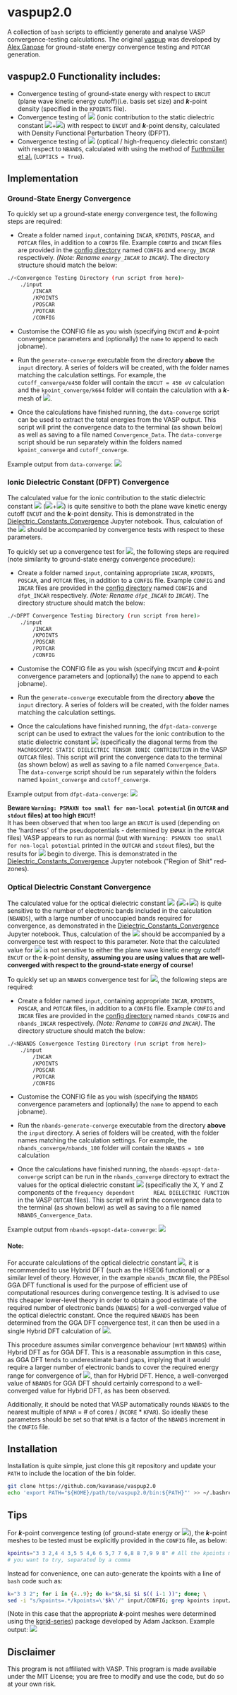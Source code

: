 # vaspup2.0

A collection of `bash` scripts to efficiently generate and analyse VASP 
convergence-testing calculations.
The original [vaspup](https://github.com/utf/vaspup) was developed by [Alex Ganose](https://github.com/utf) 
for ground-state energy convergence testing and `POTCAR` generation. 

## vaspup2.0 Functionality includes:
- Convergence testing of ground-state energy with respect to 
`ENCUT` (plane wave kinetic energy cutoff)(i.e. basis set size) and **_k_**-point density 
(specified in the `KPOINTS` file).
- Convergence testing of <img src="https://render.githubusercontent.com/render/math?math=\epsilon_{Ionic}"> (ionic contribution to the static dielectric constant
<img src="https://render.githubusercontent.com/render/math?math=\epsilon_0 = \epsilon_{Ionic}">+<img src="https://render.githubusercontent.com/render/math?math=\epsilon_{Optic}">) with respect to `ENCUT` and **_k_**-point density, calculated with Density Functional 
Perturbation Theory (DFPT).
- Convergence testing of <img src="https://render.githubusercontent.com/render/math?math=\epsilon_{Optic}"> (optical / high-frequency dielectric constant) with respect to `NBANDS`, calculated with using the method of [Furthmüller et al.](https://journals.aps.org/prb/abstract/10.1103/PhysRevB.73.045112) (`LOPTICS = True`).

## Implementation

### Ground-State Energy Convergence
To quickly set up a ground-state energy convergence test, the following steps are required:

- Create a folder named `input`, containing `INCAR`, `KPOINTS`, `POSCAR`, and `POTCAR` files, 
in addition to a `CONFIG` file. Example `CONFIG` and `INCAR` files are provided in
the [config directory](https://github.com/kavanase/vaspup2.0/tree/master/config) named `CONFIG` 
and `energy_INCAR` respectively. _(Note: Rename `energy_INCAR` to `INCAR`)_. 
The directory structure should match the below:

```bash
./<Convergence Testing Directory (run script from here)>
    ./input
        /INCAR
        /KPOINTS
        /POSCAR
        /POTCAR
        /CONFIG
```
- Customise the CONFIG file as you wish (specifying `ENCUT` and **_k_**-point convergence parameters
and (optionally) the `name` to append to each jobname).

- Run the `generate-converge` executable from the directory **above** the `input` directory. 
A series of folders will be created, with the folder names matching the calculation settings.
For example, the `cutoff_converge/e450` folder will contain the `ENCUT = 450 eV` calculation and 
the `kpoint_converge/k664` folder will contain the calculation with a **_k_**-mesh of 
<img src="https://render.githubusercontent.com/render/math?math=6\times6\times4">.

- Once the calculations have finished running, the `data-converge` script can be used to extract the
total energies from the VASP output. This script will print the convergence data to the terminal 
(as shown below) as well as saving to a file named `Convergence_Data`. The `data-converge` script 
should be run separately within the folders named `kpoint_converge` and `cutoff_converge`.

Example output from `data-converge`:
<img src="https://github.com/kavanase/vaspup2.0/blob/master/Examples/data-converge_example.png">


### Ionic Dielectric Constant (DFPT) Convergence
The calculated value for the ionic contribution to the static dielectric constant 
<img src="https://render.githubusercontent.com/render/math?math=\epsilon_{Ionic}"> 
(<img src="https://render.githubusercontent.com/render/math?math=\epsilon_0 = \epsilon_{Ionic}">+<img src="https://render.githubusercontent.com/render/math?math=\epsilon_{Optic}">) is quite sensitive to 
both the plane wave kinetic energy cutoff `ENCUT` and the **_k_**-point density. This is demonstrated 
in the [Dielectric_Constants_Convergence](https://github.com/kavanase/vaspup2.0/blob/master/Dielectric_Constants_Convergence.ipynb) Jupyter notebook. 
Thus, calculation of the <img src="https://render.githubusercontent.com/render/math?math=\epsilon_{Ionic}"> should be accompanied by convergence tests with respect to these parameters.


To quickly set up a convergence test for <img src="https://render.githubusercontent.com/render/math?math=\epsilon_{Ionic}">, 
the following steps are required (note similarity to ground-state energy convergence procedure):

- Create a folder named `input`, containing appropriate `INCAR`, `KPOINTS`, `POSCAR`, and `POTCAR` 
files, in addition to a `CONFIG` file. Example `CONFIG` and `INCAR` files are provided in
the [config directory](https://github.com/kavanase/vaspup2.0/tree/master/config) named `CONFIG` 
and `dfpt_INCAR` respectively. _(Note: Rename `dfpt_INCAR` to `INCAR`)_. 
The directory structure should match the below:

```bash
./<DFPT Convergence Testing Directory (run script from here)>
    ./input
        /INCAR
        /KPOINTS
        /POSCAR
        /POTCAR
        /CONFIG
```
- Customise the CONFIG file as you wish (specifying `ENCUT` and **_k_**-point convergence parameters
and (optionally) the `name` to append to each jobname).

- Run the `generate-converge` executable from the directory **above** the `input` directory. 
A series of folders will be created, with the folder names matching the calculation settings.

- Once the calculations have finished running, the `dfpt-data-converge` script can be used to 
extract the values for the ionic contribution to the static dielectric constant 
<img src="https://render.githubusercontent.com/render/math?math=\epsilon_{Ionic}"> (specifically the 
diagonal terms from the `MACROSCOPIC STATIC DIELECTRIC TENSOR IONIC CONTRIBUTION` in the VASP 
`OUTCAR` files). This script will print the convergence data to the terminal 
(as shown below) as well as saving to a file named `Convergence_Data`. The `data-converge` script 
should be run separately within the folders named `kpoint_converge` and `cutoff_converge`.

Example output from `dfpt-data-converge`:
<img src="https://github.com/kavanase/vaspup2.0/blob/master/Examples/dfpt-data-converge_example.png">

**Beware `Warning: PSMAXN too small for non-local potential` (in `OUTCAR` and `stdout` files) at too high `ENCUT`!**   
It has been observed that when too large an `ENCUT` is used (depending on the 'hardness' of the 
pseudopotentials - determined by `ENMAX` in the `POTCAR` files) VASP appears to run as normal 
(but with `Warning: PSMAXN too small for non-local potential` printed in the `OUTCAR` and `stdout`
files), but the results for <img src="https://render.githubusercontent.com/render/math?math=\epsilon_{Ionic}"> begin to diverge. 
This is demonstrated in the [Dielectric_Constants_Convergence](https://github.com/kavanase/vaspup2.0/blob/master/Dielectric_Constants_Convergence.ipynb) Jupyter notebook 
("Region of Shit" red-zones). 

### Optical Dielectric Constant Convergence
The calculated value for the optical dielectric constant 
<img src="https://render.githubusercontent.com/render/math?math=\epsilon_{Optic}"> 
(<img src="https://render.githubusercontent.com/render/math?math=\epsilon_0 = \epsilon_{Ionic}">+<img src="https://render.githubusercontent.com/render/math?math=\epsilon_{Optic}">) is quite sensitive to 
the number of electronic bands included in the calculation (`NBANDS`), with a large number of 
unoccupied bands required for convergence, as demonstrated in the 
[Dielectric_Constants_Convergence](https://github.com/kavanase/vaspup2.0/blob/master/Dielectric_Constants_Convergence.ipynb) Jupyter notebook. 
Thus, calculation of the <img src="https://render.githubusercontent.com/render/math?math=\epsilon_{Optic}"> should be accompanied by a convergence test with respect to this parameter.
Note that the calculated value for <img src="https://render.githubusercontent.com/render/math?math=\epsilon_{Optic}"> is not sensitive to either the plane wave kinetic energy cutoff `ENCUT` or the **_k_**-point density, **assuming you are using values that are well-converged with respect to 
the ground-state energy of course!**


To quickly set up an `NBANDS` convergence test for <img src="https://render.githubusercontent.com/render/math?math=\epsilon_{Optic}">, 
the following steps are required:

- Create a folder named `input`, containing appropriate `INCAR`, `KPOINTS`, `POSCAR`, and `POTCAR` 
files, in addition to a `CONFIG` file. Example `CONFIG` and `INCAR` files are provided in
the [config directory](https://github.com/kavanase/vaspup2.0/tree/master/config) named 
`nbands_CONFIG` and `nbands_INCAR` respectively. _(Note: Rename to `CONFIG` and `INCAR`)_. 
The directory structure should match the below:

```bash
./<NBANDS Convergence Testing Directory (run script from here)>
    ./input
        /INCAR
        /KPOINTS
        /POSCAR
        /POTCAR
        /CONFIG
```
- Customise the CONFIG file as you wish (specifying the `NBANDS` convergence parameters
and (optionally) the `name` to append to each jobname).

- Run the `nbands-generate-converge` executable from the directory **above** the `input` directory. 
A series of folders will be created, with the folder names matching the calculation settings. 
For example, the `nbands_converge/nbands_100` folder will contain the `NBANDS = 100` calculation

- Once the calculations have finished running, the `nbands-epsopt-data-converge` script can be run 
in the `nbands_converge` directory to extract the values for the optical dielectric constant 
<img src="https://render.githubusercontent.com/render/math?math=\epsilon_{Optic}"> (specifically the 
X, Y and Z components of the `frequency dependent      REAL DIELECTRIC FUNCTION` in the VASP 
`OUTCAR` files). This script will print the convergence data to the terminal 
(as shown below) as well as saving to a file named `NBANDS_Convergence_Data`. 

Example output from `nbands-epsopt-data-converge`:
<img src="https://github.com/kavanase/vaspup2.0/blob/master/Examples/nbands-epsopt-data-converge_example.png">

#### Note:
For accurate calculations of the optical dielectric constant 
<img src="https://render.githubusercontent.com/render/math?math=\epsilon_{Optic}">, it is 
recommended to use Hybrid DFT (such as the HSE06 functional) or a similar level of theory. 
However, in the example `nbands_INCAR` file, the PBEsol GGA DFT functional is used for the purpose 
of efficient use of computational resources during convergence testing.
It is advised to use this cheaper lower-level theory in order to obtain a good estimate 
of the required number of electronic bands (`NBANDS`) for a well-converged value of 
the optical dielectric constant. Once the required `NBANDS` has been determined from the GGA DFT 
convergence test, it can then be used in a single Hybrid DFT calculation of 
<img src="https://render.githubusercontent.com/render/math?math=\epsilon_{Optic}">.

This procedure assumes similar convergence behaviour (wrt `NBANDS`) within Hybrid DFT as for GGA DFT. 
This is a reasonable assumption in this case, as GGA DFT tends to underestimate band gaps, implying 
that it would require a larger number of electronic bands to cover the required energy range for 
convergence of <img src="https://render.githubusercontent.com/render/math?math=\epsilon_{Optic}">, 
than for Hybrid DFT. 
Hence, a well-converged value of `NBANDS` for GGA DFT should certainly correspond to a 
well-converged value for Hybrid DFT, as has been observed. 

Additionally, it should be noted that VASP automatically rounds `NBANDS` to the nearest multiple
of `NPAR` = # of cores / (`NCORE` * `KPAR`). So ideally these parameters should be set so that
`NPAR` is a factor of the `NBANDS` increment in the `CONFIG` file.

## Installation

Installation is quite simple, just clone this git repository and update your `PATH` to include the 
location of the bin folder. 
```bash
git clone https://github.com/kavanase/vaspup2.0
echo 'export PATH="${HOME}/path/to/vaspup2.0/bin:${PATH}"' >> ~/.bashrc
```

## Tips
For **_k_**-point convergence testing (of ground-state energy or 
<img src="https://render.githubusercontent.com/render/math?math=\epsilon_{Ionic}">), 
the **_k_**-point meshes to be tested must be explicitly provided in the `CONFIG` file, as below: 
```bash
kpoints="3 3 2,4 4 3,5 5 4,6 6 5,7 7 6,8 8 7,9 9 8" # All the kpoints meshes
# you want to try, separated by a comma
```
Instead for convenience, one can auto-generate the kpoints with a line of `bash` code such as:
```bash
k="3 3 2"; for i in {4..9}; do k="$k,$i $i $(( i-1 ))"; done; \
sed -i "s/kpoints=.*/kpoints=\'$k\'/" input/CONFIG; grep kpoints input/CONFIG
```
(Note in this case that the appropriate **_k_**-point meshes were determined using the [kgrid-series](https://github.com/WMD-group/kgrid)) package developed by Adam Jackson. Example output:
<img src="https://github.com/kavanase/vaspup2.0/blob/master/Examples/auto_generate_kpoints_example.png">

## Disclaimer

This program is not affiliated with VASP. This program is made available under the MIT License; you are free to modify and use the code, but do so at your own risk.
